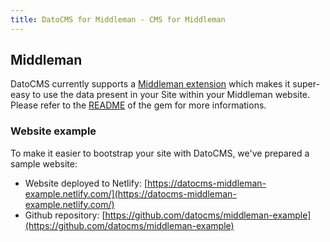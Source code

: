 ```yaml
---
title: DatoCMS for Middleman - CMS for Middleman
---
```


## Middleman

DatoCMS currently supports a [Middleman extension](https://github.com/datocms/middleman-dato) which makes it super-easy to use the data present in your Site within your Middleman website. Please refer to the [README](https://github.com/datocms/middleman-dato) of the gem for more informations.

### Website example

To make it easier to bootstrap your site with DatoCMS, we've prepared a sample website:

* Website deployed to Netlify: [https://datocms-middleman-example.netlify.com/](https://datocms-middleman-example.netlify.com/)
* Github repository: [https://github.com/datocms/middleman-example](https://github.com/datocms/middleman-example)
